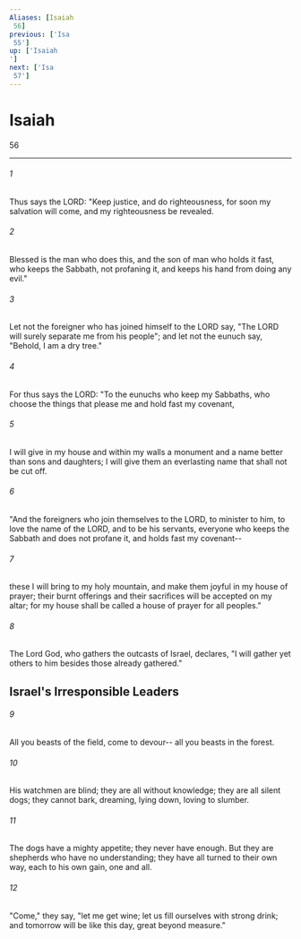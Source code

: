 ```yaml
---
Aliases: [Isaiah 56]
previous: ['Isa 55']
up: ['Isaiah']
next: ['Isa 57']
---
```

# Isaiah 56

***
 

###### 1 
Thus says the LORD:  "Keep justice, and do righteousness,  for soon my salvation will come,  and my righteousness be revealed.   

###### 2 
Blessed is the man who does this,  and the son of man who holds it fast,  who keeps the Sabbath, not profaning it,  and keeps his hand from doing any evil."  

###### 3 
Let not the foreigner who has joined himself to the LORD say,  "The LORD will surely separate me from his people";  and let not the eunuch say,  "Behold, I am a dry tree."   

###### 4 
For thus says the LORD:  "To the eunuchs who keep my Sabbaths,  who choose the things that please me  and hold fast my covenant,   

###### 5 
I will give in my house and within my walls  a monument and a name  better than sons and daughters;  I will give them an everlasting name  that shall not be cut off.  

###### 6 
"And the foreigners who join themselves to the LORD,  to minister to him, to love the name of the LORD,  and to be his servants,  everyone who keeps the Sabbath and does not profane it,  and holds fast my covenant--   

###### 7 
these I will bring to my holy mountain,  and make them joyful in my house of prayer;  their burnt offerings and their sacrifices  will be accepted on my altar;  for my house shall be called a house of prayer  for all peoples."   

###### 8 
The Lord God,  who gathers the outcasts of Israel, declares,  "I will gather yet others to him  besides those already gathered."  ## Israel's Irresponsible Leaders  

###### 9 
All you beasts of the field, come to devour--  all you beasts in the forest.   

###### 10 
His watchmen are blind;  they are all without knowledge;  they are all silent dogs;  they cannot bark,  dreaming, lying down,  loving to slumber.   

###### 11 
The dogs have a mighty appetite;  they never have enough.  But they are shepherds who have no understanding;  they have all turned to their own way,  each to his own gain, one and all.   

###### 12 
"Come," they say, "let me get wine;  let us fill ourselves with strong drink;  and tomorrow will be like this day,  great beyond measure."
